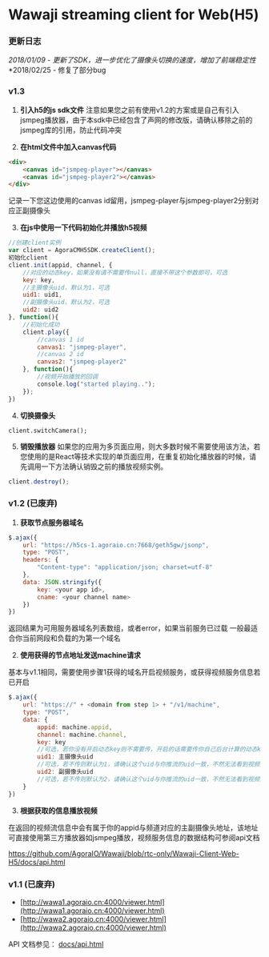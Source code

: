 # Wawaji streaming client for Web(H5)

### 更新日志
*2018/01/09 - 更新了SDK，进一步优化了摄像头切换的速度，增加了前端稳定性*
*2018/02/25 - 修复了部分bug


### v1.3
1. **引入h5的js sdk文件**
注意如果您之前有使用v1.2的方案或是自己有引入jsmpeg播放器，由于本sdk中已经包含了声网的修改版，请确认移除之前的jsmpeg库的引用，防止代码冲突

2. **在html文件中加入canvas代码**
```html
<div>
    <canvas id="jsmpeg-player"></canvas>
    <canvas id="jsmpeg-player2"></canvas>
</div>
```
记录一下您这边使用的canvas id留用，jsmpeg-player与jsmpeg-player2分别对应正副摄像头

3. **在js中使用一下代码初始化并播放h5视频**
```javascript
//创建client实例
var client = AgoraCMH5SDK.createClient();
初始化client
client.init(appid, channel, {
    //对应的动态key，如果没有请不需要传null，直接不带这个参数即可，可选
    key: key,
    //主摄像头uid，默认为1，可选
    uid1: uid1,
    //副摄像头uid，默认为2，可选
    uid2: uid2
}, function(){
    //初始化成功
    client.play({
        //canvas 1 id
        canvas1: "jsmpeg-player",
        //canvas 2 id
        canvas2: "jsmpeg-player2"
    }, function(){
        //视频开始播放的回调
        console.log("started playing..");
    });
})
```

4. **切换摄像头**
```javascrit
client.switchCamera();
```

5. **销毁播放器**
如果您的应用为多页面应用，则大多数时候不需要使用该方法，若您使用的是React等技术实现的单页面应用，在重复初始化播放器的时候，请先调用一下方法确认销毁之前的播放视频实例。
```javascript
client.destroy();
```

### v1.2 (已废弃)

1. **获取节点服务器域名**
```javascript
$.ajax({
    url: "https://h5cs-1.agoraio.cn:7668/geth5gw/jsonp",
    type: "POST",
    headers: {
        "Content-type": "application/json; charset=utf-8"
    },
    data: JSON.stringify({
        key: <your app id>,
        cname: <your channel name>
    })
})
```


返回结果为可用服务器域名列表数组，或者error，如果当前服务已过载
一般最适合你当前网段和负载的为第一个域名


2. **使用获得的节点地址发送machine请求**

基本与v1.1相同，需要使用步骤1获得的域名开启视频服务，或获得视频服务信息若已开启
```javascript
$.ajax({
    url: "https://" + <domain from step 1> + "/v1/machine",
    type: "POST",
    data: {
        appid: machine.appid,
        channel: machine.channel,
        key: key
        //可选，若你没有开启动态key则不需要传，开启的话需要传你自己后台计算的动态key
        uid1: 主摄像头uid
        //可选，若不传则默认为1，请确认这个uid与你推流的uid一致，不然无法看到视频流
        uid2: 副摄像头uid
        //可选，若不传则默认为2，请确认这个uid与你推流的uid一致，不然无法看到视频流
    }
})
```

3. **根据获取的信息播放视频**

在返回的视频流信息中会有属于你的appid与频道对应的主副摄像头地址，该地址可直接使用第三方播放器如jsmpeg播放，视频服务信息的数据结构可参阅api文档

https://github.com/AgoraIO/Wawaji/blob/rtc-only/Wawaji-Client-Web-H5/docs/api.html




### v1.1 (已废弃)

- [http://wawa1.agoraio.cn:4000/viewer.html](http://wawa1.agoraio.cn:4000/viewer.html)
- [http://wawa2.agoraio.cn:4000/viewer.html](http://wawa2.agoraio.cn:4000/viewer.html)

API 文档参见：
[docs/api.html](docs/api.html)
